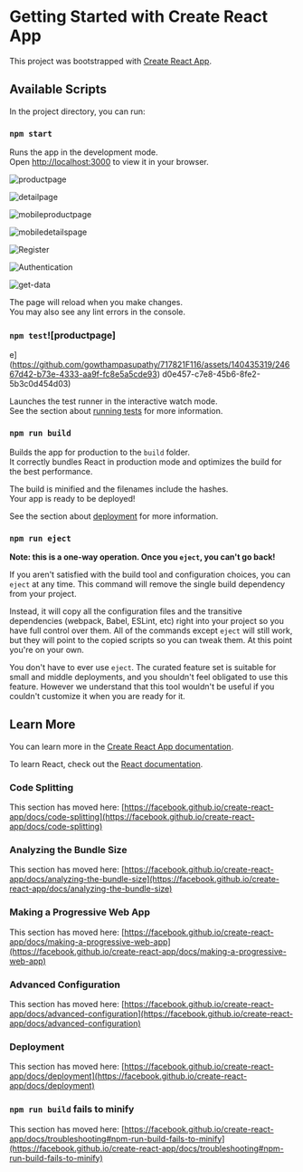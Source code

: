 # Getting Started with Create React App

This project was bootstrapped with [Create React App](https://github.com/facebook/create-react-app).

## Available Scripts

In the project directory, you can run:

### `npm start`

Runs the app in the development mode.\
Open [http://localhost:3000](http://localhost:3000) to view it in your browser.

![productpage](https://github.com/gowthampasupathy/717821F116/assets/140435319/56b5f226-f6f5-4c67-bcfb-b8fcecb80a8a)

![detailpage](https://github.com/gowthampasupathy/717821F116/assets/140435319/1f79ff26-ca68-48b2-9366-4058e1bae0da)

![mobileproductpage](https://github.com/gowthampasupathy/717821F116/assets/140435319/0df8a3cf-e2e1-4ed6-9834-cb247d5fa6da)

![mobiledetailspage](https://github.com/gowthampasupathy/717821F116/assets/140435319/a0999bbc-dd0f-4176-939a-51fa157f1528)



![Register](https://github.com/gowthampasupathy/717821F116/assets/140435319/95ac46be-b6ca-4b6e-8b0f-bb43902d1b6f)


![Authentication](https://github.com/gowthampasupathy/717821F116/assets/140435319/6cc285ab-4560-4fb9-8ef0-e0865615ca7b)


![get-data](https://github.com/gowthampasupathy/717821F116/assets/140435319/f766671e-f75f-46c0-acfa-5e15fdbb0cd5)


The page will reload when you make changes.\
You may also see any lint errors in the console.

### `npm test`![productpage]
e](https://github.com/gowthampasupathy/717821F116/assets/140435319/24667d42-b73e-4333-aa9f-fc8e5a5cde93)
d0e457-c7e8-45b6-8fe2-5b3c0d454d03)


Launches the test runner in the interactive watch mode.\
See the section about [running tests](https://facebook.github.io/create-react-app/docs/running-tests) for more information.

### `npm run build`

Builds the app for production to the `build` folder.\
It correctly bundles React in production mode and optimizes the build for the best performance.

The build is minified and the filenames include the hashes.\
Your app is ready to be deployed!

See the section about [deployment](https://facebook.github.io/create-react-app/docs/deployment) for more information.

### `npm run eject`

**Note: this is a one-way operation. Once you `eject`, you can't go back!**

If you aren't satisfied with the build tool and configuration choices, you can `eject` at any time. This command will remove the single build dependency from your project.

Instead, it will copy all the configuration files and the transitive dependencies (webpack, Babel, ESLint, etc) right into your project so you have full control over them. All of the commands except `eject` will still work, but they will point to the copied scripts so you can tweak them. At this point you're on your own.

You don't have to ever use `eject`. The curated feature set is suitable for small and middle deployments, and you shouldn't feel obligated to use this feature. However we understand that this tool wouldn't be useful if you couldn't customize it when you are ready for it.

## Learn More

You can learn more in the [Create React App documentation](https://facebook.github.io/create-react-app/docs/getting-started).

To learn React, check out the [React documentation](https://reactjs.org/).

### Code Splitting

This section has moved here: [https://facebook.github.io/create-react-app/docs/code-splitting](https://facebook.github.io/create-react-app/docs/code-splitting)

### Analyzing the Bundle Size

This section has moved here: [https://facebook.github.io/create-react-app/docs/analyzing-the-bundle-size](https://facebook.github.io/create-react-app/docs/analyzing-the-bundle-size)

### Making a Progressive Web App

This section has moved here: [https://facebook.github.io/create-react-app/docs/making-a-progressive-web-app](https://facebook.github.io/create-react-app/docs/making-a-progressive-web-app)

### Advanced Configuration

This section has moved here: [https://facebook.github.io/create-react-app/docs/advanced-configuration](https://facebook.github.io/create-react-app/docs/advanced-configuration)

### Deployment

This section has moved here: [https://facebook.github.io/create-react-app/docs/deployment](https://facebook.github.io/create-react-app/docs/deployment)

### `npm run build` fails to minify

This section has moved here: [https://facebook.github.io/create-react-app/docs/troubleshooting#npm-run-build-fails-to-minify](https://facebook.github.io/create-react-app/docs/troubleshooting#npm-run-build-fails-to-minify)
